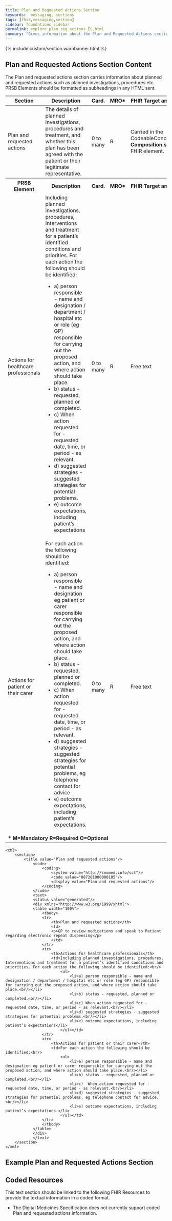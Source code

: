 ```yaml
---
title: Plan and Requested Actions Section
keywords:  messaging, sections
tags: [fhir,messaging,section]
sidebar: foundations_sidebar
permalink: explore_plan_req_actions_ES.html
summary: "Gives information about the Plan and Requested Actions section"
---
```


{% include custom/section.warnbanner.html %}

## Plan and Requested Actions Section Content ##
The Plan and requested actions section carries information about planned and requested actions such as planned investigations, procedures etc. PRSB Elements should be formatted as subheadings in any HTML sent.

<table style="width:100%;max-width: 100%;">
	<thead>
		<tr>
			<th width="15%">Section</th>
			<th width="35%">Description</th>
			<th width="5%">Card.</th>
			<th width="5%">MRO*</th>
			<th width="40%">FHIR Target and Guidance</th>
		</tr>
	</thead>
	<tbody>
		<tr>
			<td>Plan and requested actions</td>
			<td>The details of planned investigations, procedures and treatment, and whether this plan has been agreed with the patient or their legitimate representative.</td>
			<td>0 to many</td>
			<td>R</td>
			<td>Carried in the CodeableConcept of <b>Composition.section.code</b> FHIR element.</td>
		</tr>
		<tr>
			<th>PRSB Element</th>
			<th>Description</th>
			<th>Card.</th>
			<th>MRO*</th>
			<th>FHIR Target and Guidance</th>
		</tr>
		<tr>
			<td>Actions for healthcare professionals</td>
			<td>Including planned investigations, procedures, Interventions and treatment for a patient’s identified conditions and priorities. For each action the following should be identified:<br/>
				<ul>
					<li>a) person responsible - name and designation / department / hospital etc or role (eg GP) responsible for carrying out the proposed action, and where action should take place.<br/></li>
					<li>b) status - requested, planned or completed.<br/></li>
					<li>c) When action requested for - requested date, time, or period - as relevant.<br/></li>
					<li>d) suggested strategies - suggested strategies for potential problems.<br/></li>
					<li>e) outcome expectations, including patient’s expectations</li>
				</ul></td>
			<td>0 to many</td>
			<td>R</td>
			<td>Free text</td>
		</tr>
		<tr>
			<td>Actions for patient or their carer</td>
			<td>For each action the following should be identified:<br/>
				<ul>
					<li>a) person responsible - name and designation eg patient or carer responsible for carrying out the proposed action, and where action should take place.<br/></li>
					<li>b) status - requested, planned or completed.<br/></li>
					<li>c)  When action requested for - requested date, time, or period - as relevant.<br/></li>
					<li>d) suggested strategies - suggested strategies for potential problems, eg telephone contact for advice.<br/></li>
					<li>e) outcome expectations, including patient’s expectations.</li>
				</ul></td>
			<td>0 to many</td>
			<td>R</td>
			<td>Free text</td>
		</tr>
		<tr>
			<td colspan="5"><b>* M=Mandatory R=Required O=Optional</b></td>
		</tr>
	</tbody>
</table>

```
<xml>
	<section>
		<title value="Plan and requested actions"/>
			<code>
				<coding>
					<system value="http://snomed.info/sct"/>
					<code value="887201000000105"/>
					<display value="Plan and requested actions"/>
				</coding>
			</code>
			<text>
			<status value="generated"/>
			<div xmlns="http://www.w3.org/1999/xhtml">
			<table width="100%">
				<tbody>
				<tr>
					<th>Plan and requested actions</th>
					<td>
					<p>GP to review medications and speak to Patient regarding electronic repeat dispensing</p>
					</td>
				</tr>
				<tr>
					<th>Actions for healthcare professionals</th>
					<td>Including planned investigations, procedures, Interventions and treatment for a patient’s identified conditions and priorities. For each action the following should be identified:<br/>
						<ul>
							<li>a) person responsible - name and designation / department / hospital etc or role (eg GP) responsible for carrying out the proposed action, and where action should take place.<br/></li>
							<li>b) status - requested, planned or completed.<br/></li>
							<li>c) When action requested for - requested date, time, or period - as relevant.<br/></li>
							<li>d) suggested strategies - suggested strategies for potential problems.<br/></li>
							<li>e) outcome expectations, including patient’s expectations</li>
						</ul></td>
				</tr>
				<tr>
					<th>Actions for patient or their carer</th>
					<td>For each action the following should be identified:<br/>
						<ul>
							<li>a) person responsible - name and designation eg patient or carer responsible for carrying out the proposed action, and where action should take place.<br/></li>
							<li>b) status - requested, planned or completed.<br/></li>
							<li>c)  When action requested for - requested date, time, or period - as relevant.<br/></li>
							<li>d) suggested strategies - suggested strategies for potential problems, eg telephone contact for advice.<br/></li>
							<li>e) outcome expectations, including patient’s expectations.</li>
						</ul></td>
				</tr>
				</tbody>
			</table>
			</div>
			</text>
	</section>
</xml>
```



##  Example Plan and Requested Actions Section ##

##  Coded Resources ##

This text section should be linked to the following FHIR Resources to provide the textual information in a coded format.

- The Digital Medicines Specification does not currently support coded Plan and requested actions information.